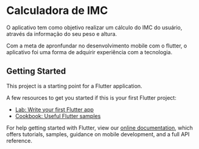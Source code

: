 # Calculadora de IMC

O aplicativo tem como objetivo realizar um cálculo do IMC do usuário, através da informação do seu peso e altura.

Com a meta de apronfundar no desenvolvimento mobile com o flutter, o aplicativo foi uma forma de adquirir experiência com a tecnologia.

## Getting Started

This project is a starting point for a Flutter application.

A few resources to get you started if this is your first Flutter project:

- [Lab: Write your first Flutter app](https://flutter.dev/docs/get-started/codelab)
- [Cookbook: Useful Flutter samples](https://flutter.dev/docs/cookbook)

For help getting started with Flutter, view our
[online documentation](https://flutter.dev/docs), which offers tutorials,
samples, guidance on mobile development, and a full API reference.
